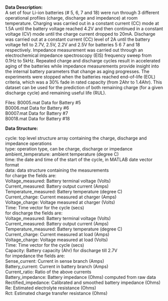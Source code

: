 
__Data Description:__  
A set of four Li-ion batteries (# 5, 6, 7 and 18) were run through 3 different operational profiles (charge, discharge and impedance) at room temperature. Charging was carried out in a constant current (CC) mode at 1.5A until the battery voltage reached 4.2V and then continued in a constant voltage (CV) mode until the charge current dropped to 20mA. Discharge was carried out at a constant current (CC) level of 2A until the battery voltage fell to 2.7V, 2.5V, 2.2V and 2.5V for batteries 5 6 7 and 18 respectively. Impedance measurement was carried out through an electrochemical impedance spectroscopy (EIS) frequency sweep from 0.1Hz to 5kHz. Repeated charge and discharge cycles result in accelerated aging of the batteries while impedance measurements provide insight into the internal battery parameters that change as aging progresses. The experiments were stopped when the batteries reached end-of-life (EOL) criteria, which was a 30% fade in rated capacity (from 2Ahr to 1.4Ahr). This dataset can be used for the prediction of both remaining charge (for a given discharge cycle) and remaining useful life (RUL).
  
Files:
B0005.mat	Data for Battery #5  
B0006.mat	Data for Battery #6  
B0007.mat	Data for Battery #7  
B0018.mat	Data for Battery #18  
  
__Data Structure:__  

  
cycle:	top level structure array containing the charge, discharge and impedance operations  
	type: 	operation  type, can be charge, discharge or impedance  
	ambient_temperature:	ambient temperature (degree C)  
	time: 	the date and time of the start of the cycle, in MATLAB  date vector format  
	data:	data structure containing the measurements  
	   for charge the fields are:  
		Voltage_measured: 	Battery terminal voltage (Volts)  
		Current_measured:	Battery output current (Amps)  
		Temperature_measured: 	Battery temperature (degree C)  
		Current_charge:		Current measured at charger (Amps)  
		Voltage_charge:		Voltage measured at charger (Volts)  
		Time:			Time vector for the cycle (secs)  
	   for discharge the fields are:  
		Voltage_measured: 	Battery terminal voltage (Volts)  
		Current_measured:	Battery output current (Amps)  
		Temperature_measured: 	Battery temperature (degree C)  
		Current_charge:		Current measured at load (Amps)  
		Voltage_charge:		Voltage measured at load (Volts)  
		Time:			Time vector for the cycle (secs)  
		Capacity:		Battery capacity (Ahr) for discharge till 2.7V   
	   for impedance the fields are:  
		Sense_current:		Current in sense branch (Amps)  
		Battery_current:	Current in battery branch (Amps)  
		Current_ratio:		Ratio of the above currents  
		Battery_impedance:	Battery impedance (Ohms) computed from raw data   
		Rectified_impedance:	Calibrated and smoothed battery impedance (Ohms)   
		Re:			Estimated electrolyte resistance (Ohms)  
		Rct:			Estimated charge transfer resistance (Ohms)  
